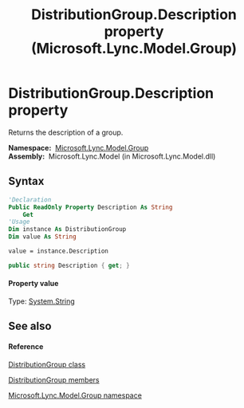 ﻿---
title: DistributionGroup.Description property  (Microsoft.Lync.Model.Group)
TOCTitle: 'Description property '
ms:assetid: P:Microsoft.Lync.Model.Group.DistributionGroup.Description_DI_3_UC_OCS14MrefLyncWPF
ms:mtpsurl: https://msdn.microsoft.com/en-us/library/microsoft.lync.model.group.distributiongroup.description_di_3_uc_ocs14mreflyncwpf(v=office.15)
ms:contentKeyID: 48600533
ms.date: 07/28/2014
mtps_version: v=office.15
f1_keywords:
- Microsoft.Lync.Model.Group.DistributionGroup.Description
dev_langs:
- CSharp
- JScript
- VB
- other
---

# DistributionGroup.Description property

Returns the description of a group.

**Namespace:**  [Microsoft.Lync.Model.Group](microsoft-lync-model-group-namespace_2.md)  
**Assembly:**  Microsoft.Lync.Model (in Microsoft.Lync.Model.dll)

## Syntax

``` vb
'Declaration
Public ReadOnly Property Description As String
    Get
'Usage
Dim instance As DistributionGroup
Dim value As String

value = instance.Description
```

``` csharp
public string Description { get; }
```

#### Property value

Type: [System.String](http://msdn2.microsoft.com/en-us/library/s1wwdcbf)  

## See also

#### Reference

[DistributionGroup class](distributiongroup-class-microsoft-lync-model-group_2.md)

[DistributionGroup members](distributiongroup-members-microsoft-lync-model-group_2.md)

[Microsoft.Lync.Model.Group namespace](microsoft-lync-model-group-namespace_2.md)

